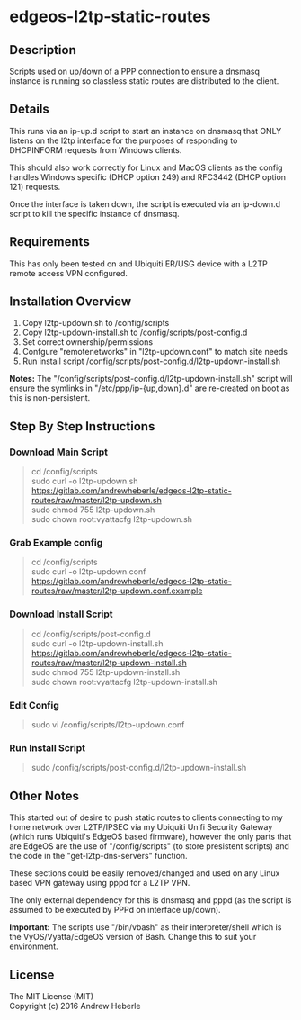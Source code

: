 # edgeos-l2tp-static-routes #

## Description ##

Scripts used on up/down of a PPP connection to ensure a dnsmasq instance is running so classless static routes are distributed to the client.

## Details ##

This runs via an ip-up.d script to start an instance on dnsmasq that ONLY listens on the l2tp interface for the purposes of responding to DHCPINFORM requests from Windows clients.

This should also work correctly for Linux and MacOS clients as the config handles Windows specific (DHCP option 249) and RFC3442 (DHCP option 121) requests.

Once the interface is taken down, the script is executed via an ip-down.d script to kill the specific instance of dnsmasq.

## Requirements ##

This has only been tested on and Ubiquiti ER/USG device with a L2TP remote access VPN configured.

## Installation Overview ##

1. Copy l2tp-updown.sh to /config/scripts
2. Copy l2tp-updown-install.sh to /config/scripts/post-config.d
3. Set correct ownership/permissions
4. Confgure "remotenetworks" in "l2tp-updown.conf" to match site needs
5. Run install script /config/scripts/post-config.d/l2tp-updown-install.sh

**Notes:** The "/config/scripts/post-config.d/l2tp-updown-install.sh" script will ensure the symlinks in "/etc/ppp/ip-{up,down}.d" are re-created on boot as this is non-persistent.

## Step By Step Instructions ##

### Download Main Script ###

> cd /config/scripts  
> sudo curl -o l2tp-updown.sh https://gitlab.com/andrewheberle/edgeos-l2tp-static-routes/raw/master/l2tp-updown.sh  
> sudo chmod 755 l2tp-updown.sh  
> sudo chown root:vyattacfg l2tp-updown.sh  

### Grab Example config ###

> cd /config/scripts  
> sudo curl -o l2tp-updown.conf https://gitlab.com/andrewheberle/edgeos-l2tp-static-routes/raw/master/l2tp-updown.conf.example  

### Download Install Script ###

> cd /config/scripts/post-config.d  
> sudo curl -o l2tp-updown-install.sh https://gitlab.com/andrewheberle/edgeos-l2tp-static-routes/raw/master/l2tp-updown-install.sh  
> sudo chmod 755 l2tp-updown-install.sh  
> sudo chown root:vyattacfg l2tp-updown-install.sh  

### Edit Config ###

> sudo vi /config/scripts/l2tp-updown.conf

### Run Install Script ###

> sudo /config/scripts/post-config.d/l2tp-updown-install.sh


## Other Notes ##

This started out of desire to push static routes to clients connecting to my home network over L2TP/IPSEC via my Ubiquiti Unifi Security Gateway (which runs Ubiquiti's EdgeOS based firmware), however the only parts that are EdgeOS are the use of "/config/scripts" (to store presistent scripts) and the code in the "get-l2tp-dns-servers" function.

These sections could be easily removed/changed and used on any Linux based VPN gateway using pppd for a L2TP VPN.

The only external dependency for this is dnsmasq and pppd (as the script is assumed to be executed by PPPd on interface up/down).

**Important:** The scripts use "/bin/vbash" as their interpreter/shell which is the VyOS/Vyatta/EdgeOS version of Bash.  Change this to suit your environment.

## License ##

The MIT License (MIT)  
Copyright (c) 2016 Andrew Heberle